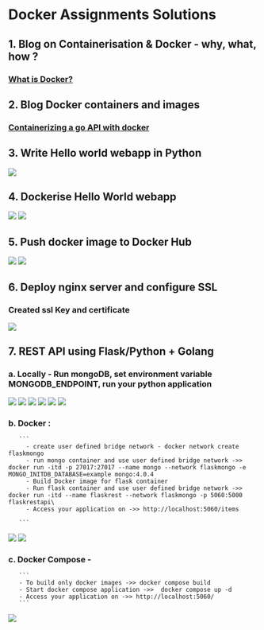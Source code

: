 # Docker Assignments Solutions

## 1. Blog on Containerisation & Docker - why, what, how ?

### [What is Docker?](https://souravk.hashnode.dev/containers-and-docker-simplifying-application-deployment)

## 2. Blog Docker containers and images

### [Containerizing a go API with docker](https://souravk.hashnode.dev/containerizing-your-app)

## 3. Write Hello world webapp  in Python
 
 ![](./Images/webapp.png)

## 4. Dockerise Hello World webapp

![](./Images/cread-webapp-imh.png)
![](./Images/running-docker-img.png)

## 5. Push docker image to Docker Hub

![](./Images/push-to-docker.png)
![](./Images/docker-hub-repo.png)

## 6. Deploy nginx server and configure SSL

### Created ssl Key and certificate
![](./Images/created%20ssl%20key-cert.png)

## 7. REST API using Flask/Python + Golang
   ### a. Locally - Run mongoDB, set environment variable MONGODB_ENDPOINT, run your python application
   ![](./Images/build%20go%20api.png)
   ![](./Images/get.png)
   ![](./Images/post.png)
   ![](./Images/put.png)
   ![](./Images/delete.png)
   ![](./Images/mongo-atlas.png)
   ### b. Docker :
       ```
         - create user defined bridge network - docker network create flaskmongo
         - run mongo container and use user defined bridge network ->>  docker run -itd -p 27017:27017 --name mongo --network flaskmongo -e MONGO_INITDB_DATABASE=example mongo:4.0.4
         - Build Docker image for flask container
         - Run flask container and use user defined bridge network ->> docker run -itd --name flaskrest --network flaskmongo -p 5060:5000 flaskrestapi\
         - Access your application on ->> http://localhost:5060/items

       ```
   ![](./Images/run-mongo.png)
   ![](./Images/build-goapi.png)

   ### c. Docker Compose -
       ```
       - To build only docker images ->> docker compose build
       - Start docker compose application ->>  docker compose up -d
       - Access your application on ->> http://localhost:5060/
       ```
   ![](./Images/docker-compose-up.png)